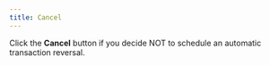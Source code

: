 ```yaml
---
title: Cancel
---
```



Click the **Cancel**  button if you decide NOT to schedule an automatic transaction reversal.
